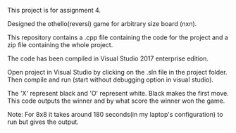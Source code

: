 This project is for assignment 4.

Designed the othello(reversi) game for arbitrary size board (nxn).

This repository contains a .cpp file containing the code for the project
and a zip file containing the whole project.

The code has been compiled in Visual Studio 2017 enterprise edition.

Open project in Visual Studio by clicking on the .sln file in the project folder.
Then compile and run (start without debugging option in visual studio).

The 'X' represent black and 'O' represent white. Black makes the first move.
This code outputs the winner and by what score the winner won the game.

Note: For 8x8 it takes around 180 seconds(in my laptop's configuration) to run but gives the output.